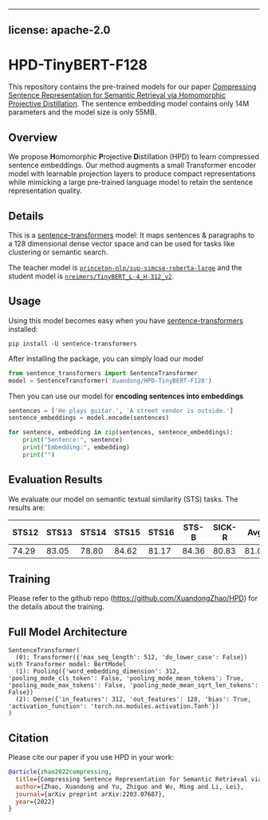 
---
license: apache-2.0
---

# HPD-TinyBERT-F128

This repository contains the pre-trained models for our paper [Compressing Sentence Representation for Semantic Retrieval via Homomorphic Projective Distillation](https://arxiv.org/abs/2203.07687). The sentence embedding model contains only 14M parameters and the model size is only 55MB. 

## Overview

We propose **H**omomorphic **P**rojective **D**istillation (HPD) to learn compressed sentence embeddings. Our method augments a small Transformer encoder model with learnable projection layers to produce compact representations while mimicking a large pre-trained language model to retain the sentence representation quality.

## Details

This is a [sentence-transformers](https://www.SBERT.net) model: It maps sentences & paragraphs to a 128 dimensional dense vector space and can be used for tasks like clustering or semantic search.

The teacher model is [`princeton-nlp/sup-simcse-roberta-large`](https://huggingface.co/princeton-nlp/sup-simcse-bert-base-uncased) and the student model is [`nreimers/TinyBERT_L-4_H-312_v2`](https://huggingface.co/nreimers/TinyBERT_L-4_H-312_v2).

## Usage

Using this model becomes easy when you have [sentence-transformers](https://www.SBERT.net) installed:

```
pip install -U sentence-transformers
```

After installing the package, you can simply load our model
```python
from sentence_transformers import SentenceTransformer
model = SentenceTransformer('Xuandong/HPD-TinyBERT-F128')
```

Then you can use our model for **encoding sentences into embeddings**
```python
sentences = ['He plays guitar.', 'A street vendor is outside.']
sentence_embeddings = model.encode(sentences)

for sentence, embedding in zip(sentences, sentence_embeddings):
    print("Sentence:", sentence)
    print("Embedding:", embedding)
    print("")
```

## Evaluation Results

We evaluate our model on semantic textual similarity (STS) tasks. The results are:


| STS12 | STS13 | STS14 | STS15 | STS16 | STS-B | SICK-R |  Avg. |
|-------|-------|-------|-------|-------|--------------|-----------------|-------|
| 74.29 | 83.05 | 78.80 | 84.62 | 81.17 |    84.36     |      80.83      | 81.02 |


## Training

Please refer to the github repo (https://github.com/XuandongZhao/HPD) for the details about the training.


## Full Model Architecture
```
SentenceTransformer(
  (0): Transformer({'max_seq_length': 512, 'do_lower_case': False}) with Transformer model: BertModel 
  (1): Pooling({'word_embedding_dimension': 312, 'pooling_mode_cls_token': False, 'pooling_mode_mean_tokens': True, 'pooling_mode_max_tokens': False, 'pooling_mode_mean_sqrt_len_tokens': False})
  (2): Dense({'in_features': 312, 'out_features': 128, 'bias': True, 'activation_function': 'torch.nn.modules.activation.Tanh'})
)
```

## Citation

Please cite our paper if you use HPD in your work:

```bibtex
@article{zhao2022compressing,
  title={Compressing Sentence Representation for Semantic Retrieval via Homomorphic Projective Distillation},
  author={Zhao, Xuandong and Yu, Zhiguo and Wu, Ming and Li, Lei},
  journal={arXiv preprint arXiv:2203.07687},
  year={2022}
}
```